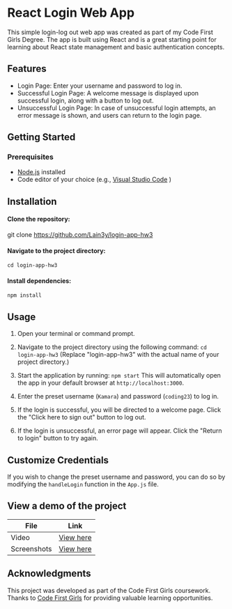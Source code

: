 
# React Login Web App

This simple login-log out web app was created as part of my Code First Girls Degree. The app is built using React and is a great starting point for learning about React state management and basic authentication concepts.

## Features
- Login Page: Enter your username and password to log in.
- Successful Login Page: A welcome message is displayed upon successful login, along with a button to log out.
- Unsuccessful Login Page: In case of unsuccessful login attempts, an error message is shown, and users can return to the login page.

## Getting Started
### Prerequisites

- [Node.js](https://nodejs.org/en/) installed
- Code editor of your choice (e.g., [Visual Studio Code](https://code.visualstudio.com/) )

## Installation

#### Clone the repository:
git clone  https://github.com/Lain3y/login-app-hw3

#### Navigate to the project directory:
`cd login-app-hw3` 

#### Install dependencies:
`npm install` 

## Usage
1.  Open your terminal or command prompt.
2.  Navigate to the project directory using the following command:
 `cd login-app-hw3`  (Replace "login-app-hw3" with the actual name of your project directory.)
3.  Start the application by running:  `npm start`  This will automatically open the app in your default browser at `http://localhost:3000`.
    
4.  Enter the preset username (`Kamara`) and password (`coding23`) to log in.
5.  If the login is successful, you will be directed to a welcome page. Click the "Click here to sign out" button to log out.
6.  If the login is unsuccessful, an error page will appear. Click the "Return to login" button to try again.

## Customize Credentials

If you wish to change the preset username and password, you can do so by modifying the `handleLogin` function in the `App.js` file.

## View a demo of the project

| File    | Link |
| -------- | ------- |
| Video  |[View here](https://www.canva.com/design/DAF2PUpVuDY/O47iYAc_lK2LPWnaRE3MSg/watch?utm_content=DAF2PUpVuDY&utm_campaign=designshare&utm_medium=link&utm_source=editor)    |
| Screenshots | [View here](https://www.canva.com/design/DAF2P28W_oI/ScjEGhx1USWUOjl7PAuBOw/view?utm_content=DAF2P28W_oI&utm_campaign=designshare&utm_medium=link&utm_source=editor)     |

## Acknowledgments
This project was developed as part of the Code First Girls coursework.
Thanks to [Code First Girls](https://codefirstgirls.com/) for providing valuable learning opportunities.



